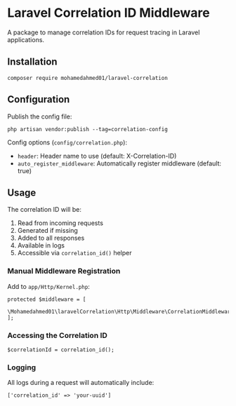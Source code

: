 Laravel Correlation ID Middleware
=================================

A package to manage correlation IDs for request tracing in Laravel applications.

Installation
------------

    composer require mohamedahmed01/laravel-correlation

Configuration
-------------

Publish the config file:

    php artisan vendor:publish --tag=correlation-config

Config options (`config/correlation.php`):

*   `header`: Header name to use (default: X-Correlation-ID)
*   `auto_register_middleware`: Automatically register middleware (default: true)

Usage
-----

The correlation ID will be:

1.  Read from incoming requests
2.  Generated if missing
3.  Added to all responses
4.  Available in logs
5.  Accessible via `correlation_id()` helper

### Manual Middleware Registration

Add to `app/Http/Kernel.php`:

    protected $middleware = [
        \Mohamedahmed01\laravelCorrelation\Http\Middleware\CorrelationMiddleware::class,
    ];

### Accessing the Correlation ID

    $correlationId = correlation_id();

### Logging

All logs during a request will automatically include:

    ['correlation_id' => 'your-uuid']